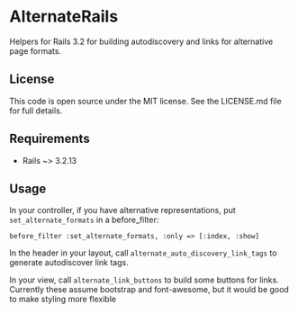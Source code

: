 # AlternateRails

Helpers for Rails 3.2 for building autodiscovery and links for alternative page formats.

## License

This code is open source under the MIT license. See the LICENSE.md file for 
full details.

## Requirements

* Rails ~> 3.2.13

## Usage

In your controller, if you have alternative representations, put ```set_alternate_formats``` 
in a before_filter:

```before_filter :set_alternate_formats, :only => [:index, :show]```

In the header in your layout, call `alternate_auto_discovery_link_tags` to generate
autodiscover link tags.

In your view, call `alternate_link_buttons` to build some buttons for links. Currently these 
assume bootstrap and font-awesome, but it would be good to make styling more flexible